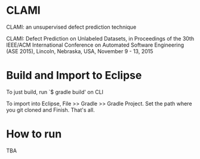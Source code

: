 # CLAMI
CLAMI: an unsupervised defect prediction technique

CLAMI: Defect Prediction on Unlabeled Datasets, in Proceedings of the 30th IEEE/ACM International Conference on Automated Software Engineering (ASE 2015), Lincoln, Nebraska, USA, November 9 - 13, 2015

# Build and Import to Eclipse

To just build, run `$ gradle build' on CLI

To import into Eclipse, File >> Gradle >> Gradle Project. Set the path where you git cloned and Finish. That's all.

# How to run

TBA
